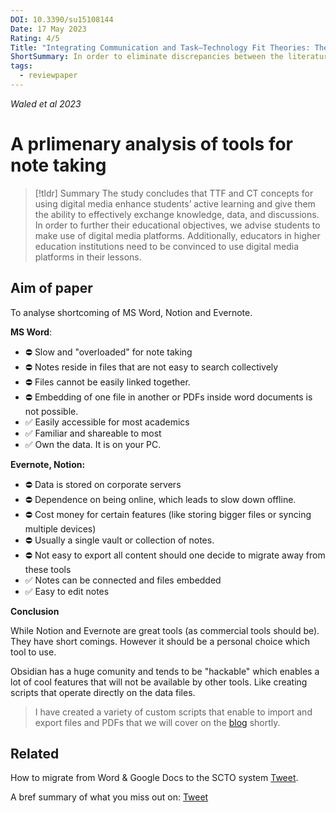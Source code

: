 ```yaml
---
DOI: 10.3390/su15108144
Date: 17 May 2023
Rating: 4/5
Title: "Integrating Communication and Task–Technology Fit Theories: The Adoption of Digital Media in Learning"
ShortSummary: In order to eliminate discrepancies between the literature on the use of digital media for education and its effects on students’ academic achievement in higher education institutions, this article aims to develop a model that would identify essential aspects...
tags:
  - reviewpaper
---
```


*Waled et al 2023*
# A prlimenary analysis of tools for note taking


> [!tldr] Summary
> The study concludes that TTF and CT concepts for using digital media enhance students’ active learning and give them the ability to effectively exchange knowledge, data, and discussions. In order to further their educational objectives, we advise students to make use of digital media platforms. Additionally, educators in higher education institutions need to be convinced to use digital media platforms in their lessons.


## Aim of paper
To analyse shortcoming of MS Word, Notion and Evernote. 

**MS Word**:
- ⛔️ Slow and "overloaded" for note taking
- ⛔️ Notes reside in files that are not easy to search collectively
- ⛔️ Files cannot be easily linked together. 
- ⛔️ Embedding of one file in another or PDFs inside word documents is not possible. 
- ✅ Easily accessible for most academics 
- ✅ Familiar and shareable to most
- ✅ Own the data. It is on your PC. 

**Evernote, Notion:** 
- ⛔️ Data is stored on corporate servers
- ⛔️ Dependence on being online, which leads to slow down offline. 
- ⛔️ Cost money for certain features (like storing bigger files or syncing multiple devices)
- ⛔️ Usually a single vault or collection of notes.
- ⛔️ Not easy to export all content should one decide to migrate away from these tools
- ✅ Notes can be connected and files embedded
- ✅ Easy to edit notes


**Conclusion**

While Notion and Evernote are great tools (as commercial tools should be). They have short comings. However it should be a personal choice which tool to use. 

Obsidian has a huge comunity and tends to be "hackable" which enables a lot of cool features that will not be available by other tools. Like creating scripts that operate directly on the data files. 

> I have created a variety of custom scripts that enable to import and export files and PDFs that we will cover on the [blog](https://ilyashabanov.substack.com/) shortly. 


## Related

How to migrate from Word & Google Docs to the SCTO system [Tweet](https://twitter.com/Artifexx/status/1606455378149273600). 

A bref summary of what you miss out on: [Tweet](https://twitter.com/Artifexx/status/1605931421192830976)